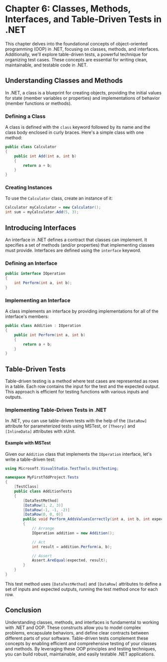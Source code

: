 # Chapter 6: Classes, Methods, Interfaces, and Table-Driven Tests in .NET

This chapter delves into the foundational concepts of object-oriented programming (OOP) in .NET, focusing on classes, methods, and interfaces. Additionally, we'll explore table-driven tests, a powerful technique for organizing test cases. These concepts are essential for writing clean, maintainable, and testable code in .NET.

## Understanding Classes and Methods

In .NET, a class is a blueprint for creating objects, providing the initial values for state (member variables or properties) and implementations of behavior (member functions or methods).

### Defining a Class

A class is defined with the `class` keyword followed by its name and the class body enclosed in curly braces. Here's a simple class with one method:

```csharp
public class Calculator
{
    public int Add(int a, int b)
    {
        return a + b;
    }
}
```

### Creating Instances

To use the `Calculator` class, create an instance of it:

```csharp
Calculator myCalculator = new Calculator();
int sum = myCalculator.Add(5, 3);
```

## Introducing Interfaces

An interface in .NET defines a contract that classes can implement. It specifies a set of methods (and/or properties) that implementing classes must provide. Interfaces are defined using the `interface` keyword.

### Defining an Interface

```csharp
public interface IOperation
{
    int Perform(int a, int b);
}
```

### Implementing an Interface

A class implements an interface by providing implementations for all of the interface's members:

```csharp
public class Addition : IOperation
{
    public int Perform(int a, int b)
    {
        return a + b;
    }
}
```

## Table-Driven Tests

Table-driven testing is a method where test cases are represented as rows in a table. Each row contains the input for the test and the expected output. This approach is efficient for testing functions with various inputs and outputs.

### Implementing Table-Driven Tests in .NET

In .NET, you can use table-driven tests with the help of the `[DataRow]` attribute for parameterized tests using MSTest, or `[Theory]` and `[InlineData]` attributes with xUnit.

#### Example with MSTest

Given our `Addition` class that implements the `IOperation` interface, let's write a table-driven test:

```csharp
using Microsoft.VisualStudio.TestTools.UnitTesting;

namespace MyFirstTddProject.Tests
{
    [TestClass]
    public class AdditionTests
    {
        [DataTestMethod]
        [DataRow(1, 2, 3)]
        [DataRow(-1, -1, -2)]
        [DataRow(0, 0, 0)]
        public void Perform_AddsValuesCorrectly(int a, int b, int expected)
        {
            // Arrange
            IOperation addition = new Addition();

            // Act
            int result = addition.Perform(a, b);

            // Assert
            Assert.AreEqual(expected, result);
        }
    }
}
```

This test method uses `[DataTestMethod]` and `[DataRow]` attributes to define a set of inputs and expected outputs, running the test method once for each row.

## Conclusion

Understanding classes, methods, and interfaces is fundamental to working with .NET and OOP. These constructs allow you to model complex problems, encapsulate behaviors, and define clear contracts between different parts of your software. Table-driven tests complement these concepts by enabling efficient and comprehensive testing of your classes and methods. By leveraging these OOP principles and testing techniques, you can build robust, maintainable, and easily testable .NET applications.

